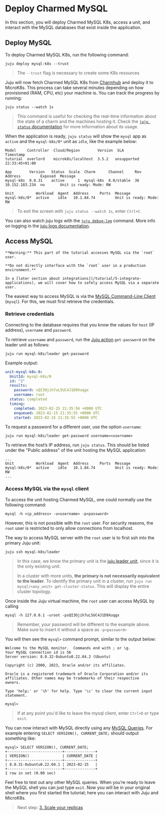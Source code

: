 # Deploy Charmed MySQL

In this section, you will deploy Charmed MySQL K8s, access a unit, and interact with the MySQL databases that exist inside the application.

## Deploy MySQL

To deploy Charmed MySQL K8s, run the following command:
```shell
juju deploy mysql-k8s --trust
```
> The `--trust` flag is necessary to create some K8s resources

Juju will now fetch Charmed MySQL K8s from [Charmhub](https://charmhub.io/mysql-k8s?channel=8.0) and deploy it to MicroK8s. This process can take several minutes depending on how provisioned (RAM, CPU, etc) your machine is. You can track the progress by running:
```shell
juju status --watch 1s
```

>This command is useful for checking the real-time information about the state of a charm and the machines hosting it. Check the [`juju status` documentation](https://juju.is/docs/juju/juju-status) for more information about its usage.

When the application is ready, `juju status` will show the `mysql` app as `active` and the `mysql-k8s/0*` unit as `idle`, like the example below:
```shell
Model     Controller  Cloud/Region        Version  SLA          Timestamp
tutorial  overlord    microk8s/localhost  3.5.2   unsupported  22:33:45+01:00

App        Version   Status  Scale  Charm      Channel     Rev  Address         Exposed  Message
mysql-k8s  8.0.31    active      1  mysql-k8s  8.0/stable  36   10.152.183.234  no       Unit is ready: Mode: RW

Unit          Workload  Agent  Address     Ports  Message
mysql-k8s/0*  active    idle   10.1.84.74         Unit is ready: Mode: RW
```
> To exit the screen with `juju status --watch 1s`, enter `Ctrl+C`.

You can also watch juju logs with the [`juju debug-log`](https://juju.is/docs/juju/juju-debug-log) command. More info on logging in the [juju logs documentation](https://documentation.ubuntu.com/juju/3.6/reference/log/#log).

## Access MySQL
```{caution}
**Warning:** This part of the tutorial accesses MySQL via the `root` user. 

**Do not directly interface with the `root` user in a production environment.**

In a [later section about integrations](/tutorial/5-integrate-applications), we will cover how to safely access MySQL via a separate user.
```

 The easiest way to access MySQL is via the [MySQL Command-Line Client](https://dev.mysql.com/doc/refman/8.0/en/mysql.html) (`mysql`). For this, we must first retrieve the credentials.

### Retrieve credentials
Connecting to the database requires that you know the values for `host` (IP address), `username` and `password`. 

To retrieve `username` and `password`, run the [Juju action](https://juju.is/docs/juju/action) `get-password` on the leader unit as follows:
```shell
juju run mysql-k8s/leader get-password
```
Example output:
```yaml
unit-mysql-k8s-0:
  UnitId: mysql-k8s/0
  id: "2"
  results:
    password: sQI3Ojih7uL5UC4J1D9Xuqgx
    username: root
  status: completed
  timing:
    completed: 2023-02-15 21:35:56 +0000 UTC
    enqueued: 2023-02-15 21:35:55 +0000 UTC
    started: 2023-02-15 21:35:55 +0000 UTC
```

To request a password for a different user, use the option `username`:
```shell
juju run mysql-k8s/leader get-password username=<username>
```

To retrieve the host’s IP address, run `juju status`. This should be listed under the "Public address" of the unit hosting the MySQL application:
```shell
...
Unit          Workload  Agent  Address     Ports  Message
mysql-k8s/0*  active    idle   10.1.84.74         Unit is ready: Mode: RW
...
```

### Access MySQL via the `mysql` client

To access the unit hosting Charmed MySQL, one could normally use the following command:

```
mysql -h <ip_address> -u<username> -p<password>
```

However, this is not possible with the `root` user. For security reasons, the `root` user is restricted to only allow connections from localhost. 

The way to access MySQL server with the `root` user is to first ssh into the primary Juju unit:
```shell
juju ssh mysql-k8s/leader
```
> In this case, we know the primary unit is the [juju leader unit](https://juju.is/docs/juju/leader), since it is the only existing unit. 
>
> In a cluster with more units, **the primary is not necessarily equivalent to the leader**. To identify the primary unit in a cluster, run `juju run mysql/<any_unit> get-cluster-status`. This will display the entire cluster topology.

Once inside the Juju virtual machine, the `root` user can access MySQL by calling
```
mysql -h 127.0.0.1 -uroot -psQI3Ojih7uL5UC4J1D9Xuqgx
```
> Remember, your password will be different to the example above. Make sure to insert it without a space as `-p<password>`

You will then see the `mysql>` command prompt, similar to the output below:
```none
Welcome to the MySQL monitor.  Commands end with ; or \g.
Your MySQL connection id is 56
Server version: 8.0.32-0ubuntu0.22.04.2 (Ubuntu)

Copyright (c) 2000, 2023, Oracle and/or its affiliates.

Oracle is a registered trademark of Oracle Corporation and/or its
affiliates. Other names may be trademarks of their respective
owners.

Type 'help;' or '\h' for help. Type '\c' to clear the current input statement.

mysql>
```
> If at any point you'd like to leave the mysql client, enter `Ctrl+D` or type `exit`.

You can now interact with MySQL directly using any [MySQL Queries](https://dev.mysql.com/doc/refman/8.0/en/entering-queries.html). For example entering `SELECT VERSION(), CURRENT_DATE;` should output something like:
```shell
mysql> SELECT VERSION(), CURRENT_DATE;
+-------------------------+--------------+
| VERSION()               | CURRENT_DATE |
+-------------------------+--------------+
| 8.0.31-0ubuntu0.22.04.1 | 2023-02-15   |
+-------------------------+--------------+
1 row in set (0.00 sec)
```

Feel free to test out any other MySQL queries. When you’re ready to leave the MySQL shell you can just type `exit`. Now you will be in your original shell where you first started the tutorial; here you can interact with Juju and MicroK8s.

> Next step: [3. Scale your replicas](/tutorial/3-scale-replicas)

